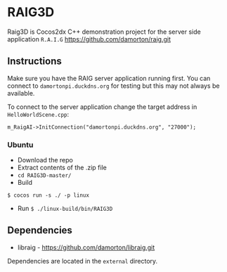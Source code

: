 # RAIG3D
Raig3D is Cocos2dx C++ demonstration project for the server side application `R.A.I.G` https://github.com/damorton/raig.git

## Instructions

Make sure you have the RAIG server application running first. You can connect to `damortonpi.duckdns.org` for testing but this may not always be available.

To connect to the server application change the target address in `HelloWorldScene.cpp`:
```
m_RaigAI->InitConnection("damortonpi.duckdns.org", "27000");
```

### Ubuntu 

- Download the repo
- Extract contents of the .zip file
- `cd RAIG3D-master/`
- Build
```
$ cocos run -s ./ -p linux
```
- Run `$ ./linux-build/bin/RAIG3D`

## Dependencies

- libraig - https://github.com/damorton/libraig.git

Dependencies are located in the `external` directory.
